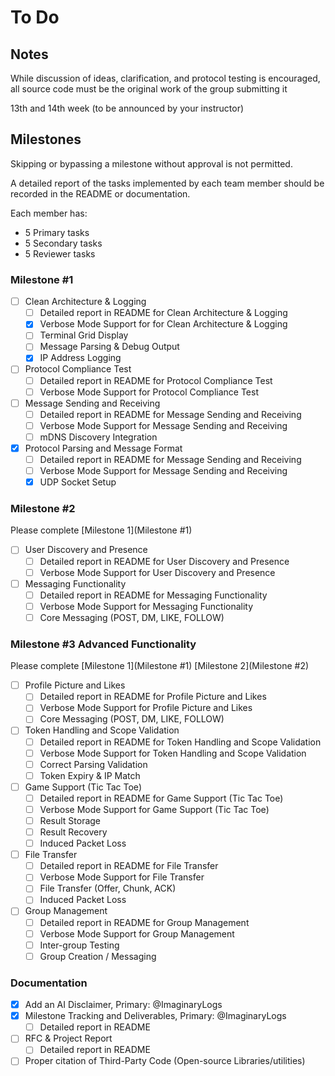 
# To Do

## Notes

While discussion of ideas, clarification, and protocol testing is encouraged, all source code must be the original work of the group submitting it

13th and 14th week (to be announced by your instructor)

## Milestones

Skipping or bypassing a milestone without approval is not permitted.

A detailed report of the tasks implemented by each team member should be recorded in the README or documentation.

Each member has:

- 5 Primary tasks
- 5 Secondary tasks
- 5 Reviewer tasks

### Milestone #1

- [ ] Clean Architecture & Logging
  - [ ] Detailed report in README for Clean Architecture & Logging
  - [x] Verbose Mode Support for for Clean Architecture & Logging
  - [ ] Terminal Grid Display
  - [ ] Message Parsing & Debug Output
  - [x] IP Address Logging
- [ ] Protocol Compliance Test
  - [ ] Detailed report in README for Protocol Compliance Test
  - [ ] Verbose Mode Support for Protocol Compliance Test
- [ ] Message Sending and Receiving
  - [ ] Detailed report in README for Message Sending and Receiving
  - [ ] Verbose Mode Support for Message Sending and Receiving
  - [ ] mDNS Discovery Integration
- [x] Protocol Parsing and Message Format
  - [ ] Detailed report in README for Message Sending and Receiving
  - [ ] Verbose Mode Support for Message Sending and Receiving
  - [x] UDP Socket Setup

### Milestone #2

Please complete [Milestone 1](Milestone #1)

- [ ] User Discovery and Presence
  - [ ] Detailed report in README for User Discovery and Presence
  - [ ] Verbose Mode Support for User Discovery and Presence
- [ ] Messaging Functionality
  - [ ] Detailed report in README for Messaging Functionality
  - [ ] Verbose Mode Support for Messaging Functionality
  - [ ] Core Messaging (POST, DM, LIKE, FOLLOW)

### Milestone #3 Advanced Functionality

Please complete [Milestone 1](Milestone #1) [Milestone 2](Milestone #2)

- [ ] Profile Picture and Likes
  - [ ] Detailed report in README for Profile Picture and Likes
  - [ ] Verbose Mode Support for Profile Picture and Likes
  - [ ] Core Messaging (POST, DM, LIKE, FOLLOW)
- [ ] Token Handling and Scope Validation
  - [ ] Detailed report in README for Token Handling and Scope Validation
  - [ ] Verbose Mode Support for Token Handling and Scope Validation
  - [ ] Correct Parsing Validation
  - [ ] Token Expiry & IP Match
- [ ] Game Support (Tic Tac Toe)
  - [ ] Detailed report in README for Game Support (Tic Tac Toe)
  - [ ] Verbose Mode Support for Game Support (Tic Tac Toe)
  - [ ] Result Storage
  - [ ] Result Recovery
  - [ ] Induced Packet Loss
- [ ] File Transfer
  - [ ] Detailed report in README for File Transfer
  - [ ] Verbose Mode Support for File Transfer
  - [ ] File Transfer (Offer, Chunk, ACK)
  - [ ] Induced Packet Loss
- [ ] Group Management
  - [ ] Detailed report in README for Group Management
  - [ ] Verbose Mode Support for Group Management
  - [ ] Inter-group Testing
  - [ ] Group Creation / Messaging

### Documentation

- [x] Add an AI Disclaimer, Primary: @ImaginaryLogs
- [x] Milestone Tracking and Deliverables, Primary: @ImaginaryLogs
  - [ ] Detailed report in README
- [ ] RFC & Project Report
  - [ ] Detailed report in README
- [ ] Proper citation of Third-Party Code (Open-source Libraries/utilities)
